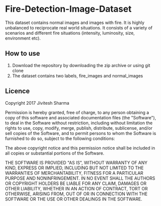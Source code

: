 # Fire-Detection-Image-Dataset
This dataset contains normal images and images with fire. It is highly unbalanced to reciprocate real world situations. It consists of a variety of scenarios and different fire situations (intensity, luminosity, size, environment etc).

## How to use
1. Download the repository by downloading the zip archive or using git clone
2. The dataset contains two labels, fire_images and normal_images

## Licence
Copyright 2017 Jivitesh Sharma

Permission is hereby granted, free of charge, to any person obtaining a copy of this software and associated documentation files (the "Software"), to deal in the Software without restriction, including without limitation the rights to use, copy, modify, merge, publish, distribute, sublicense, and/or sell copies of the Software, and to permit persons to whom the Software is furnished to do so, subject to the following conditions:

The above copyright notice and this permission notice shall be included in all copies or substantial portions of the Software.

THE SOFTWARE IS PROVIDED "AS IS", WITHOUT WARRANTY OF ANY KIND, EXPRESS OR IMPLIED, INCLUDING BUT NOT LIMITED TO THE WARRANTIES OF MERCHANTABILITY, FITNESS FOR A PARTICULAR PURPOSE AND NONINFRINGEMENT. IN NO EVENT SHALL THE AUTHORS OR COPYRIGHT HOLDERS BE LIABLE FOR ANY CLAIM, DAMAGES OR OTHER LIABILITY, WHETHER IN AN ACTION OF CONTRACT, TORT OR OTHERWISE, ARISING FROM, OUT OF OR IN CONNECTION WITH THE SOFTWARE OR THE USE OR OTHER DEALINGS IN THE SOFTWARE.